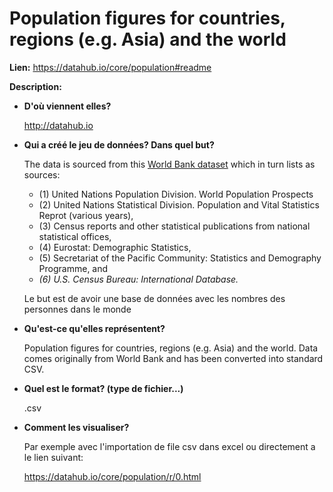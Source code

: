 # **Population figures for countries, regions (e.g. Asia) and the world** 

**Lien:** https://datahub.io/core/population#readme

**Description:**

- **D'où viennent elles?**

  http://datahub.io

  

- **Qui a créé le jeu de données? Dans quel but?**

  The data is sourced from this [World Bank dataset](http://data.worldbank.org/indicator/SP.POP.TOTL) which in turn lists as sources: 

  * (1) United Nations Population Division. World Population Prospects
  * (2) United Nations Statistical Division. Population and Vital Statistics Reprot (various years), 
  * (3) Census reports and other statistical publications from national statistical offices,
  * (4) Eurostat: Demographic Statistics,
  * (5) Secretariat of the Pacific Community: Statistics and Demography Programme, and
  * *(6) U.S. Census Bureau: International Database.*

  

  Le but est de avoir une base de données avec les nombres des personnes dans le monde  

  

- **Qu'est-ce qu'elles représentent?**

  Population figures for countries, regions (e.g. Asia) and the world. Data comes originally from World Bank and has been converted into standard CSV.

  

- **Quel est le format? (type de fichier...)**

  .csv 

  

- **Comment les visualiser?**

  Par exemple avec l'importation de file csv dans excel ou directement a le lien suivant:

  https://datahub.io/core/population/r/0.html

  




